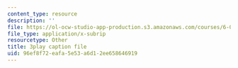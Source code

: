 ```yaml
---
content_type: resource
description: ''
file: https://ol-ocw-studio-app-production.s3.amazonaws.com/courses/6-042j-mathematics-for-computer-science-spring-2015/96ef8f72eafa5e53a6d12ee658646919_Amd_bNYzgUw.vtt
file_type: application/x-subrip
resourcetype: Other
title: 3play caption file
uid: 96ef8f72-eafa-5e53-a6d1-2ee658646919
---
```

